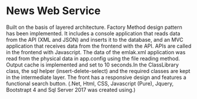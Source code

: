 # News Web Service
Built on the basis of layered architecture. Factory Method design pattern has been implemented. It includes a console application that reads data from the API (XML and JSON) and inserts it to the database, and an MVC application that receives data from the frontend with the API. APIs are called in the frontend with Javascript. The data of the emlak.xml application was read from the physical data in app.config using the file reading method. Output cache is implemented and set to 10 seconds.In the ClassLibrary class, the sql helper (insert-delete-select) and the required classes are kept in the intermediate layer. The front has a responsive design and features a functional search button. (.Net, Html, CSS, Javascript (Pure), Jquery, Bootstrapt 4 and Sql Server 2017 was created using.)
